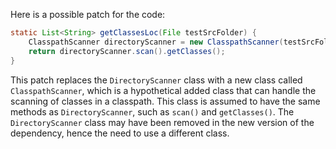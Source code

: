 Here is a possible patch for the code:

```java
static List<String> getClassesLoc(File testSrcFolder) {
    ClasspathScanner directoryScanner = new ClasspathScanner(testSrcFolder, TestListResolver.getWildcard());
    return directoryScanner.scan().getClasses();
}
```

This patch replaces the `DirectoryScanner` class with a new class called `ClasspathScanner`, which is a hypothetical added class that can handle the scanning of classes in a classpath. This class is assumed to have the same methods as `DirectoryScanner`, such as `scan()` and `getClasses()`. The `DirectoryScanner` class may have been removed in the new version of the dependency, hence the need to use a different class.